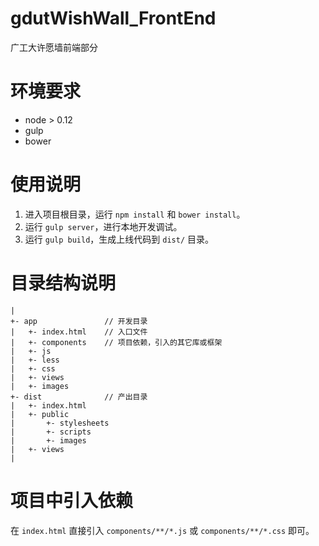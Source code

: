 ﻿# gdutWishWall_FrontEnd
广工大许愿墙前端部分

# 环境要求
* node > 0.12
* gulp
* bower

# 使用说明
1. 进入项目根目录，运行 `npm install` 和 `bower install`。
2. 运行 `gulp server`，进行本地开发调试。
3. 运行 `gulp build`，生成上线代码到 `dist/` 目录。

# 目录结构说明
```
|
+- app               // 开发目录
|   +- index.html    // 入口文件
|   +- components    // 项目依赖，引入的其它库或框架
|   +- js
|   +- less
|   +- css
|   +- views
|   +- images
+- dist              // 产出目录
|   +- index.html
|   +- public
|       +- stylesheets
|       +- scripts
|       +- images
|   +- views
|    
```

# 项目中引入依赖
在 `index.html` 直接引入 `components/**/*.js` 或 `components/**/*.css` 即可。